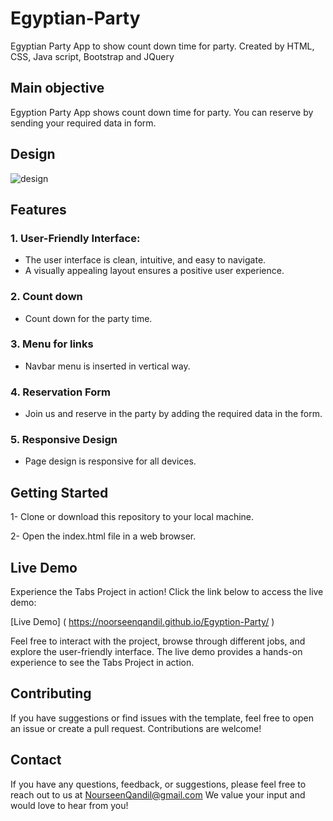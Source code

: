 # Egyptian-Party
Egyptian Party App to show count down time for party. Created by HTML, CSS, Java script, Bootstrap and JQuery

## Main objective
Egyption Party App shows count down time for party. You can reserve by sending your required data in form.

## Design
![design](https://github.com/NoorseenQandil/Egyption-Party/assets/70522199/1bad31d3-b423-46b6-8cc8-80c05b698de5)

## Features
### 1. User-Friendly Interface:
* The user interface is clean, intuitive, and easy to navigate.
* A visually appealing layout ensures a positive user experience.

### 2. Count down
* Count down for the party time.

### 3. Menu for links
* Navbar menu is inserted in vertical way.

### 4. Reservation Form
* Join us and reserve in the party by adding the required data in the form.

### 5. Responsive Design
* Page design is responsive for all devices.

## Getting Started
1- Clone or download this repository to your local machine.

2- Open the index.html file in a web browser.
 

## Live Demo
Experience the Tabs Project in action! Click the link below to access the live demo:

[Live Demo] ( https://noorseenqandil.github.io/Egyption-Party/ )

Feel free to interact with the project, browse through different jobs, and explore the user-friendly interface. The live demo provides a hands-on experience to see the Tabs Project in action.

## Contributing
If you have suggestions or find issues with the template, feel free to open an issue or create a pull request. Contributions are welcome!

## Contact
If you have any questions, feedback, or suggestions, please feel free to reach out to us at NourseenQandil@gmail.com We value your input and would love to hear from you!

